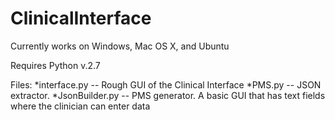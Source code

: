 # ClinicalInterface

Currently works on Windows, Mac OS X, and Ubuntu

Requires Python v.2.7


Files: 
*interface.py -- Rough GUI of the Clinical Interface
*PMS.py -- JSON extractor.
*JsonBuilder.py -- PMS generator. A basic GUI that has text fields where the clinician can enter data
